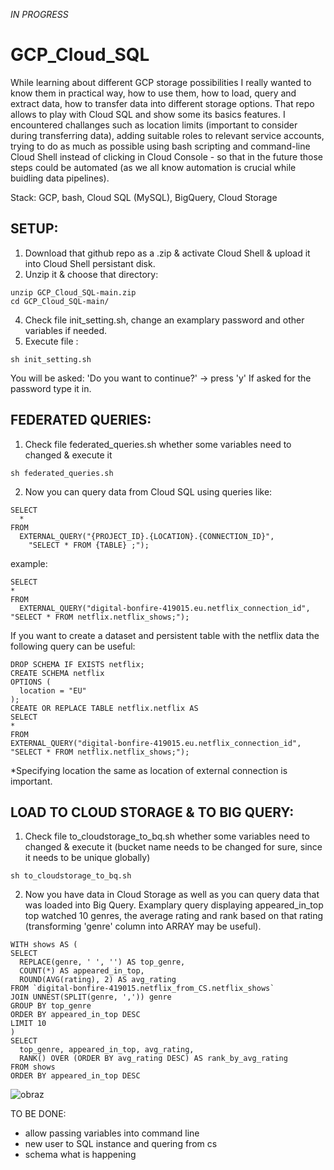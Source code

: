 _IN PROGRESS_ 

# GCP_Cloud_SQL

While learning about different GCP storage possibilities I really wanted to know them in practical way, how to use them, how to load, query and extract data, how to transfer data into different storage options. That repo allows to play with Cloud SQL and show some its basics features. I encountered challanges such as location limits (important to consider during transferring data), adding suitable roles to relevant service accounts, trying to do as much as possible using bash scripting and command-line Cloud Shell instead of clicking in Cloud Console - so that in the future those steps could be automated (as we all know automation is crucial while buidling data pipelines).

Stack: GCP, bash, Cloud SQL (MySQL), BigQuery, Cloud Storage 

## SETUP:

1. Download that github repo as a .zip & activate Cloud Shell & upload it into Cloud Shell persistant disk.
2. Unzip it & choose that directory:
```
unzip GCP_Cloud_SQL-main.zip
cd GCP_Cloud_SQL-main/
```
4. Check file init_setting.sh, change an examplary password and other variables if needed.
5. Execute file :
```
sh init_setting.sh
```
You will be asked: 'Do you want to continue?' -> press 'y'
If asked for the password type it in.


## FEDERATED QUERIES:
1. Check file federated_queries.sh whether some variables need to changed & execute it
```
sh federated_queries.sh
```
2. Now you can query data from Cloud SQL using queries like:
```
SELECT
  *
FROM
  EXTERNAL_QUERY("{PROJECT_ID}.{LOCATION}.{CONNECTION_ID}",
    "SELECT * FROM {TABLE} ;");
```
example:
```
SELECT
*
FROM
  EXTERNAL_QUERY("digital-bonfire-419015.eu.netflix_connection_id", "SELECT * FROM netflix.netflix_shows;");
```
If you want to create a dataset and persistent table with the netflix data the following query can be useful:
```
DROP SCHEMA IF EXISTS netflix;
CREATE SCHEMA netflix
OPTIONS (
  location = "EU"
);
CREATE OR REPLACE TABLE netflix.netflix AS 
SELECT
*
FROM
EXTERNAL_QUERY("digital-bonfire-419015.eu.netflix_connection_id", "SELECT * FROM netflix.netflix_shows;");
```
*Specifying location the same as location of external connection is important.

## LOAD TO CLOUD STORAGE & TO BIG QUERY:
1. Check file to_cloudstorage_to_bq.sh whether some variables need to changed & execute it (bucket name needs to be changed for sure, since it needs to be unique globally)
```
sh to_cloudstorage_to_bq.sh
```
2. Now you have data in Cloud Storage as well as you can query data that was loaded into Big Query.
Examplary query displaying appeared_in_top top watched 10 genres, the average rating and rank based on that rating (transforming 'genre' column into ARRAY may be useful).
```
WITH shows AS (
SELECT
  REPLACE(genre, ' ', '') AS top_genre,
  COUNT(*) AS appeared_in_top,
  ROUND(AVG(rating), 2) AS avg_rating
FROM `digital-bonfire-419015.netflix_from_CS.netflix_shows`
JOIN UNNEST(SPLIT(genre, ',')) genre
GROUP BY top_genre
ORDER BY appeared_in_top DESC
LIMIT 10
)
SELECT
  top_genre, appeared_in_top, avg_rating,
  RANK() OVER (ORDER BY avg_rating DESC) AS rank_by_avg_rating
FROM shows
ORDER BY appeared_in_top DESC
```
![obraz](https://github.com/KatarzynaBanach/GCP_Cloud_SQL/assets/102869680/068b6d87-c9cd-4237-8e34-3a1516fd0442)


TO BE DONE:
* allow passing variables into command line
* new user to SQL instance and quering from cs
* schema what is happening
